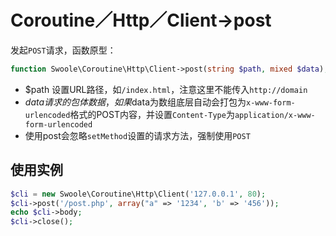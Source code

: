 # Coroutine／Http／Client->post

发起`POST`请求，函数原型：
```php
function Swoole\Coroutine\Http\Client->post(string $path, mixed $data);
```

* $path 设置URL路径，如`/index.html`，注意这里不能传入`http://domain`
* $data 请求的包体数据，如果$data为数组底层自动会打包为`x-www-form-urlencoded`格式的POST内容，并设置`Content-Type`为`application/x-www-form-urlencoded`
* 使用post会忽略`setMethod`设置的请求方法，强制使用`POST`

使用实例
----
```php
$cli = new Swoole\Coroutine\Http\Client('127.0.0.1', 80); 
$cli->post('/post.php', array("a" => '1234', 'b' => '456'));
echo $cli->body;
$cli->close();
```